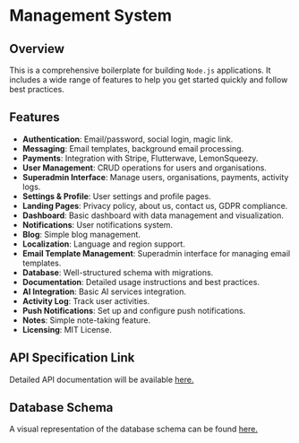 # Management System

## Overview
This is a comprehensive boilerplate for building `Node.js` applications. It includes a wide range of features to help you get started quickly and follow best practices.

## Features
- **Authentication**: Email/password, social login, magic link.
- **Messaging**: Email templates, background email processing.
- **Payments**: Integration with Stripe, Flutterwave, LemonSqueezy.
- **User Management**: CRUD operations for users and organisations.
- **Superadmin Interface**: Manage users, organisations, payments, activity logs.
- **Settings & Profile**: User settings and profile pages.
- **Landing Pages**: Privacy policy, about us, contact us, GDPR compliance.
- **Dashboard**: Basic dashboard with data management and visualization.
- **Notifications**: User notifications system.
- **Blog**: Simple blog management.
- **Localization**: Language and region support.
- **Email Template Management**: Superadmin interface for managing email templates.
- **Database**: Well-structured schema with migrations.
- **Documentation**: Detailed usage instructions and best practices.
- **AI Integration**: Basic AI services integration.
- **Activity Log**: Track user activities.
- **Push Notifications**: Set up and configure push notifications.
- **Notes**: Simple note-taking feature.
- **Licensing**: MIT License.



## API Specification Link 
Detailed API documentation will be available [here.](https://github.com/kunmifab/hng-boilerplate-api-specification/blob/main/index.html)



## Database Schema
A visual representation of the database schema can be found [here.](https://www.blocksandarrows.com/editor/FLFu5GhdCpGMTifG)
